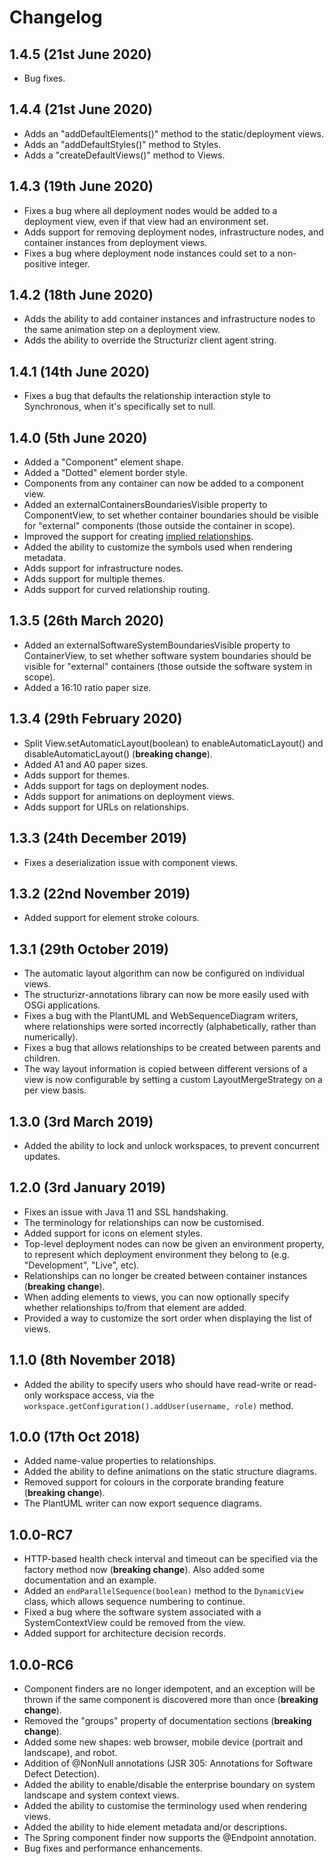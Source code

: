 # Changelog

## 1.4.5 (21st June 2020)

- Bug fixes.

## 1.4.4 (21st June 2020)

- Adds an "addDefaultElements()" method to the static/deployment views.
- Adds an "addDefaultStyles()" method to Styles.
- Adds a "createDefaultViews()" method to Views.

## 1.4.3 (19th June 2020)

- Fixes a bug where all deployment nodes would be added to a deployment view, even if that view had an environment set.
- Adds support for removing deployment nodes, infrastructure nodes, and container instances from deployment views.
- Fixes a bug where deployment node instances could set to a non-positive integer.

## 1.4.2 (18th June 2020)

- Adds the ability to add container instances and infrastructure nodes to the same animation step on a deployment view.
- Adds the ability to override the Structurizr client agent string. 

## 1.4.1 (14th June 2020)

- Fixes a bug that defaults the relationship interaction style to Synchronous, when it's specifically set to null.

## 1.4.0 (5th June 2020)

- Added a "Component" element shape.
- Added a "Dotted" element border style.
- Components from any container can now be added to a component view.
- Added an externalContainersBoundariesVisible property to ComponentView, to set whether container boundaries should be visible for "external" components (those outside the container in scope).
- Improved the support for creating [implied relationships](docs/implied-relationships.md).
- Added the ability to customize the symbols used when rendering metadata.
- Adds support for infrastructure nodes.
- Adds support for multiple themes.
- Adds support for curved relationship routing.

## 1.3.5 (26th March 2020)

- Added an externalSoftwareSystemBoundariesVisible property to ContainerView, to set whether software system boundaries should be visible for "external" containers (those outside the software system in scope).
- Added a 16:10 ratio paper size.

## 1.3.4 (29th February 2020)

- Split View.setAutomaticLayout(boolean) to enableAutomaticLayout() and disableAutomaticLayout() (__breaking change__).
- Added A1 and A0 paper sizes.
- Adds support for themes.
- Adds support for tags on deployment nodes.
- Adds support for animations on deployment views.
- Adds support for URLs on relationships.

## 1.3.3 (24th December 2019)

- Fixes a deserialization issue with component views.

## 1.3.2 (22nd November 2019)

- Added support for element stroke colours.

## 1.3.1 (29th October 2019)

- The automatic layout algorithm can now be configured on individual views.
- The structurizr-annotations library can now be more easily used with OSGi applications.
- Fixes a bug with the PlantUML and WebSequenceDiagram writers, where relationships were sorted incorrectly (alphabetically, rather than numerically).
- Fixes a bug that allows relationships to be created between parents and children.
- The way layout information is copied between different versions of a view is now configurable by setting a custom LayoutMergeStrategy on a per view basis.

## 1.3.0 (3rd March 2019)

- Added the ability to lock and unlock workspaces, to prevent concurrent updates.

## 1.2.0 (3rd January 2019)

- Fixes an issue with Java 11 and SSL handshaking.
- The terminology for relationships can now be customised.
- Added support for icons on element styles.
- Top-level deployment nodes can now be given an environment property, to represent which deployment environment they belong to (e.g. "Development", "Live", etc).
- Relationships can no longer be created between container instances (__breaking change__).
- When adding elements to views, you can now optionally specify whether relationships to/from that element are added.
- Provided a way to customize the sort order when displaying the list of views.

## 1.1.0 (8th November 2018)

- Added the ability to specify users who should have read-write or read-only workspace access, via the ```workspace.getConfiguration().addUser(username, role)``` method. 

## 1.0.0 (17th Oct 2018)

- Added name-value properties to relationships.
- Added the ability to define animations on the static structure diagrams.
- Removed support for colours in the corporate branding feature (__breaking change__).
- The PlantUML writer can now export sequence diagrams.

## 1.0.0-RC7

- HTTP-based health check interval and timeout can be specified via the factory method now (__breaking change__). Also added some documentation and an example.
- Added an ```endParallelSequence(boolean)``` method to the ```DynamicView``` class, which allows sequence numbering to continue.
- Fixed a bug where the software system associated with a SystemContextView could be removed from the view.
- Added support for architecture decision records.

## 1.0.0-RC6

- Component finders are no longer idempotent, and an exception will be thrown if the same component is discovered more than once (__breaking change__).
- Removed the "groups" property of documentation sections (__breaking change__).
- Added some new shapes: web browser, mobile device (portrait and landscape), and robot.
- Addition of @NonNull annotations (JSR 305: Annotations for Software Defect Detection).
- Added the ability to enable/disable the enterprise boundary on system landscape and system context views.
- Added the ability to customise the terminology used when rendering views.
- Added the ability to hide element metadata and/or descriptions.
- The Spring component finder now supports the @Endpoint annotation.
- Bug fixes and performance enhancements.